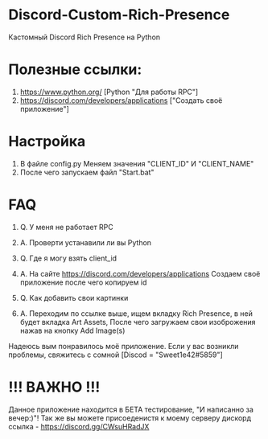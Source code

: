# Discord-Custom-Rich-Presence
Кастомный Discord Rich Presence на Python

# Полезные ссылки:

1. https://www.python.org/                        [Python "Для работы RPC"]
2. https://discord.com/developers/applications    ["Создать своё приложение"]

# Настройка 

1. В файле config.py Меняем значения "CLIENT_ID" И "CLIENT_NAME"
2. После чего запускаем файл "Start.bat"

# FAQ

1. Q. У меня не работает RPC
2. A. Проверти устанавили ли вы Python

1. Q. Где я могу взять client_id 
2. A. На сайте https://discord.com/developers/applications Создаем своё приложение после чего копируем id

1. Q. Как добавить свои картинки
2. A. Переходим по ссылке выше, ищем вкладку Rich Presence, в ней будет вкладка Art Assets, После чего загружаем свои изоброжения нажав на кнопку Add Image(s)

Надеюсь вым понравилось моё приложение. Если у вас возникли проблемы, свяжитесь с сомной [Discod = "Sweet1e42#5859"]

# !!! ВАЖНО !!!
Данное приложение находится в БЕТА тестирование, "И написанно за вечер:)"!
Так же вы можете присоеденистя к моему серверу дискорд ссылка - https://discord.gg/CWsuHRadJX
